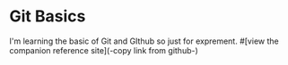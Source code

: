 Git Basics 
=================
I'm learning the basic of Git and GIthub so just for exprement.
#[view the companion reference site](-copy link from github-)
